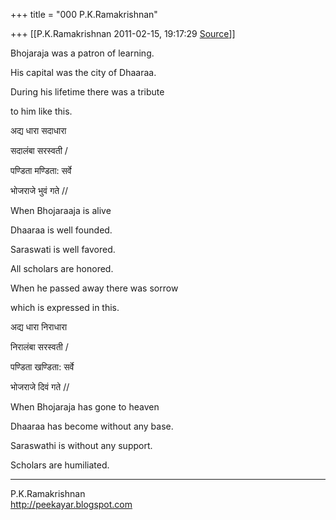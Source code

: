 +++
title = "000 P.K.Ramakrishnan"

+++
[[P.K.Ramakrishnan	2011-02-15, 19:17:29 [Source](https://groups.google.com/g/samskrita/c/OOpqg1ZDBm8)]]



  

Bhojaraja was a patron of learning.

His capital was the city of Dhaaraa.

During his lifetime there was a tribute

to him like this.



अद्य धारा सदाधारा

सदालंबा सरस्वती /

पण्डिता मण्डिता: सर्वे

भोजराजे भुवं गते //

  

When Bhojaraaja is alive

Dhaaraa is well founded.

Saraswati is well favored.

All scholars are honored.



When he passed away there was sorrow

which is expressed in this.



अद्य धारा निराधारा

निरालंबा सरस्वती /

पण्डिता खण्डिता: सर्वे

भोजराजे दिवं गते //



When Bhojaraja has gone to heaven

Dhaaraa has become without any base.

Saraswathi is without any support.

Scholars are humiliated.





-----------------------------------  
P.K.Ramakrishnan  
<http://peekayar.blogspot.com>

  

  

